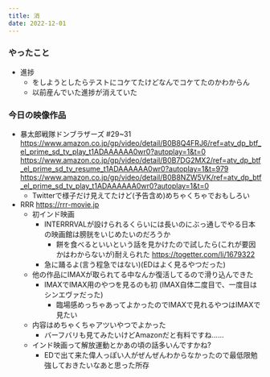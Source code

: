 ```yaml
---
title: 消
date: 2022-12-01
---
```


### やったこと
+ 進捗
  + をしようとしたらテストにコケてたけどなんでコケてたのかわからん
  + 以前産んでいた進捗が消えていた

### 今日の映像作品
+ 暴太郎戦隊ドンブラザーズ #29~31 <https://www.amazon.co.jp/gp/video/detail/B0B8Q4FRJ6/ref=atv_dp_btf_el_prime_sd_tv_play_t1ADAAAAAA0wr0?autoplay=1&t=0> <https://www.amazon.co.jp/gp/video/detail/B0B7DG2MX2/ref=atv_dp_btf_el_prime_sd_tv_resume_t1ADAAAAAA0wr0?autoplay=1&t=979> <https://www.amazon.co.jp/gp/video/detail/B0B8NZW5VK/ref=atv_dp_btf_el_prime_sd_tv_play_t1ADAAAAAA0wr0?autoplay=1&t=0>
  + Twitterで様子だけ見えてたけど(予告含め)めちゃくちゃでおもしろい
+ RRR <https://rrr-movie.jp>
  + 初インド映画
    + INTERRRVALが設けられるくらいには長いのにぶっ通しでやる日本の映画館は膀胱をいじめたいのだろうか
      + 餅を食べるといいという話を見かけたので試したら(これが要因かはわからないが)耐えられた
      <https://togetter.com/li/1679322>
    + 急に踊るよ(言う程急ではない)(EDはよく見るやつだった)
  + 他の作品にIMAXが取られてる中なんか復活してるので滑り込んできた
    + IMAXでIMAX用のやつを見るのも初 (IMAX自体二度目で、一度目はシンエヴァだった)
      + 臨場感めっちゃあってよかったのでIMAXで見れるやつはIMAXで見たい
  + 内容はめちゃくちゃアツいやつでよかった
    + バーフバリも見てみたいけどAmazonだと有料ですね……
  + インド映画って解放運動とかあの頃の話多いんですかね?
    + EDで出て来た偉人っぽい人がぜんぜんわからなかったので最低限勉強しておきたいなあと思った所存
